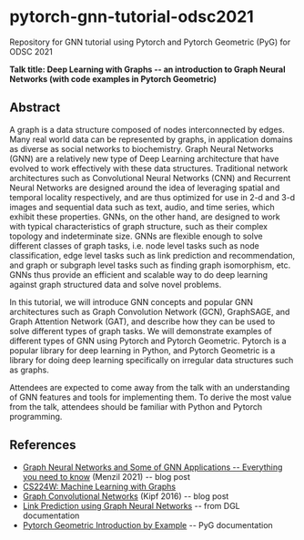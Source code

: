 # pytorch-gnn-tutorial-odsc2021

Repository for GNN tutorial using Pytorch and Pytorch Geometric (PyG) for ODSC 2021

**Talk title: Deep Learning with Graphs -- an introduction to Graph Neural Networks (with code examples in Pytorch Geometric)**

## Abstract

A graph is a data structure composed of nodes interconnected by edges. Many real world data can be represented by graphs, in application domains as diverse as social networks to  biochemistry. Graph Neural Networks (GNN) are a relatively new type of Deep Learning architecture that have evolved to work effectively with these data structures. Traditional network architectures such as Convolutional Neural Networks (CNN) and Recurrent Neural Networks are designed around the idea of leveraging spatial and temporal locality respectively, and are thus optimized for use in 2-d and 3-d images and sequential data such as text, audio, and time series, which exhibit these properties. GNNs, on the other hand, are designed to work with typical characteristics of graph structure, such as their complex topology and indeterminate size. GNNs are flexible enough to solve different classes of graph tasks, i.e. node level tasks such as node classification, edge level tasks such as link prediction and recommendation, and graph or subgraph level tasks such as finding graph isomorphism, etc. GNNs thus provide an efficient and scalable way to do deep learning against graph structured data and solve novel problems.

In this tutorial, we will introduce GNN concepts and popular GNN architectures such as Graph Convolution Network (GCN), GraphSAGE, and Graph Attention Network (GAT), and describe how they can be used to solve different types of graph tasks. We will demonstrate examples of different types of GNN using Pytorch and Pytorch Geometric. Pytorch is a popular library for deep learning in Python, and Pytorch Geometric is a library for doing deep learning specifically on irregular data structures such as graphs.

Attendees are expected to come away from the talk with an understanding of GNN features and tools for implementing them. To derive the most value from the talk, attendees should be familiar with Python and Pytorch programming.


## References

* [Graph Neural Networks and Some of GNN Applications -- Everything you need to know](https://neptune.ai/blog/graph-neural-network-and-some-of-gnn-applications) (Menzil 2021) -- blog post
* [CS224W: Machine Learning with Graphs](http://web.stanford.edu/class/cs224w/)
* [Graph Convolutional Networks](https://tkipf.github.io/graph-convolutional-networks/) (Kipf 2016) -- blog post
* [Link Prediction using Graph Neural Networks](https://docs.dgl.ai/tutorials/blitz/4_link_predict.html) -- from DGL documentation
* [Pytorch Geometric Introduction by Example](https://pytorch-geometric.readthedocs.io/en/latest/notes/introduction.html) -- PyG documentation
